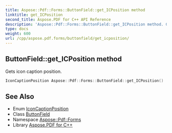 ```yaml
---
title: Aspose::Pdf::Forms::ButtonField::get_ICPosition method
linktitle: get_ICPosition
second_title: Aspose.PDF for C++ API Reference
description: 'Aspose::Pdf::Forms::ButtonField::get_ICPosition method. Gets icon caption position in C++.'
type: docs
weight: 600
url: /cpp/aspose.pdf.forms/buttonfield/get_icposition/
---
```

## ButtonField::get_ICPosition method


Gets icon caption position.

```cpp
IconCaptionPosition Aspose::Pdf::Forms::ButtonField::get_ICPosition()
```

## See Also

* Enum [IconCaptionPosition](../../iconcaptionposition/)
* Class [ButtonField](../)
* Namespace [Aspose::Pdf::Forms](../../)
* Library [Aspose.PDF for C++](../../../)
